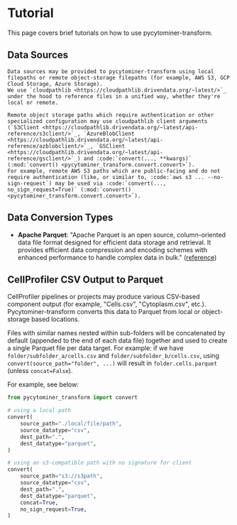 # Tutorial

This page covers brief tutorials on how to use pycytominer-transform.

## Data Sources

```{eval-rst}
Data sources may be provided to pycytominer-transform using local filepaths or remote object-storage filepaths (for example, AWS S3, GCP Cloud Storage, Azure Storage).
We use `cloudpathlib <https://cloudpathlib.drivendata.org/~latest/>`_  under the hood to reference files in a unified way, whether they're local or remote.

Remote object storage paths which require authentication or other specialized configuration may use cloudpathlib client arguments (`S3Client <https://cloudpathlib.drivendata.org/~latest/api-reference/s3client/>`_, `AzureBlobClient <https://cloudpathlib.drivendata.org/~latest/api-reference/azblobclient/>`_, `GSClient <https://cloudpathlib.drivendata.org/~latest/api-reference/gsclient/>`_) and :code:`convert(..., **kwargs)` (:mod:`convert() <pycytominer_transform.convert.convert>`).
For example, remote AWS S3 paths which are public-facing and do not require authentication (like, or similar to, :code:`aws s3 ... --no-sign-request`) may be used via :code:`convert(..., no_sign_request=True)` (:mod:`convert() <pycytominer_transform.convert.convert>`).
```

## Data Conversion Types

- __Apache Parquet__: "Apache Parquet is an open source, column-oriented data file format designed for efficient data storage and retrieval. It provides efficient data compression and encoding schemes with enhanced performance to handle complex data in bulk." ([reference](https://parquet.apache.org/))

## CellProfiler CSV Output to Parquet

CellProfiler pipelines or projects may produce various CSV-based component output (for example, "Cells.csv", "Cytoplasm.csv", etc.).
Pycytominer-transform converts this data to Parquet from local or object-storage based locations.

Files with similar names nested within sub-folders will be concatenated by default (appended to the end of each data file) together and used to create a single Parquet file per data target.
For example: if we have `folder/subfolder_a/cells.csv` and `folder/subfolder_b/cells.csv`, using `convert(source_path="folder", ...)` will result in `folder.cells.parquet` (unless `concat=False`).

For example, see below:

```python
from pycytominer_transform import convert

# using a local path
convert(
    source_path="./local/file/path",
    source_datatype="csv",
    dest_path=".",
    dest_datatype="parquet",
)

# using an s3-compatible path with no signature for client
convert(
    source_path="s3://s3path",
    source_datatype="csv",
    dest_path=".",
    dest_datatype="parquet",
    concat=True,
    no_sign_request=True,
)
```
